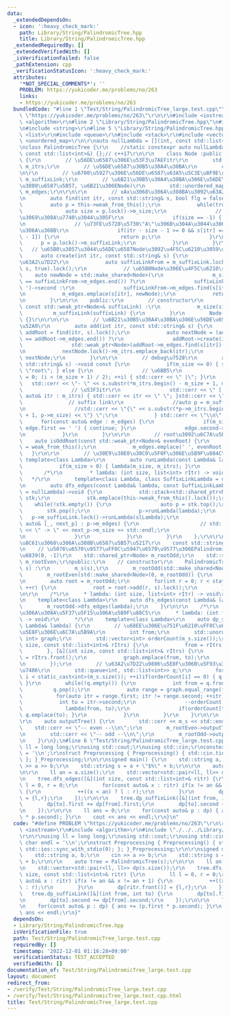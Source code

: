 ```yaml
---
data:
  _extendedDependsOn:
  - icon: ':heavy_check_mark:'
    path: Library/String/PalindromicTree.hpp
    title: Library/String/PalindromicTree.hpp
  _extendedRequiredBy: []
  _extendedVerifiedWith: []
  _isVerificationFailed: false
  _pathExtension: cpp
  _verificationStatusIcon: ':heavy_check_mark:'
  attributes:
    '*NOT_SPECIAL_COMMENTS*': ''
    PROBLEM: https://yukicoder.me/problems/no/263
    links:
    - https://yukicoder.me/problems/no/263
  bundledCode: "#line 1 \"Test/String/PalindromicTree_large.test.cpp\"\n#define PROBLEM\
    \ \"https://yukicoder.me/problems/no/263\"\r\n\r\n#include <iostream>\r\n#include\
    \ <algorithm>\r\n#line 2 \"Library/String/PalindromicTree.hpp\"\n#include <memory>\r\
    \n#include <string>\r\n#line 5 \"Library/String/PalindromicTree.hpp\"\n#include\
    \ <list>\r\n#include <queue>\r\n#include <stack>\r\n#include <vector>\r\n#include\
    \ <unordered_map>\r\n\r\nauto nullLambda = [](int, const std::list<int>&) {};\r\
    \nclass PalindromicTree {\r\n    //static constexpr auto nullLambda = [](int,\
    \ const std::list<int>&) {};// c++17\r\n\r\n    class Node :public std::enable_shared_from_this<Node>\
    \ {\r\n        // \u56DE\u6587\u306E\u53F3\u7AEFitr\r\n        std::list<int>\
    \ m_itrs;\r\n        // \u56DE\u6587\u30B5\u30A4\u30BA\r\n        const int m_size;\r\
    \n\r\n        // \u6700\u5927\u306E\u56DE\u6587\u63A5\u5C3E\u8F9E\r\n        std::weak_ptr<Node>\
    \ m_suffixLink;\r\n        // \u6B21\u30B5\u30A4\u30BA\u306E\u56DE\u6587(\u56F2\
    \u3080\u6587\u5B57, \u6B21\u306ENode)\r\n        std::unordered_map<char, std::shared_ptr<Node>>\
    \ m_edges;\r\n\r\n\r\n        // xAx\u3068\u306A\u308BA\u3092\u63A2\u3059(x=str[itr])\r\
    \n        auto find(int itr, const std::string& s, bool flg = false) {\r\n   \
    \         auto p = this->weak_from_this();\r\n            while(true) {\r\n  \
    \              auto size = p.lock()->m_size;\r\n                // root\u306B\u305F\
    \u3069\u308A\u7740\u3044\u305F\r\n                if(size == -1) { return p; }\r\
    \n                // \u73FE\u5728\u5730\"A\"\u306B\u304A\u3044\u3066\"xAx\"\u3068\
    \u306A\u308B\r\n                if(itr - size - 1 >= 0 && s[itr] == s[itr - size\
    \ - 1]) {\r\n                    return p;\r\n                }\r\n          \
    \      p = p.lock()->m_suffixLink;\r\n            }\r\n        }\r\n\r\n     \
    \   // \u65B0\u3057\u3044\u56DE\u6587Node\u3092\u4F5C\u6210\u3059\u308B\r\n  \
    \      auto create(int itr, const std::string& s) {\r\n            // suffixLink\u306E\
    \u63A2\u7D22\r\n            auto suffixLinkFrom = m_suffixLink.lock()/*->m_suffixLink.lock()*/->find(itr,\
    \ s, true).lock();\r\n            // \u65B0Node\u306E\u4F5C\u6210\r\n        \
    \    auto newNode = std::make_shared<Node>(\r\n                m_size + 2, (suffixLinkFrom->m_edges.find(s[itr])\
    \ == suffixLinkFrom->m_edges.end()) ?\r\n                suffixLinkFrom->m_edges.find('\
    \ ')->second :\r\n                suffixLinkFrom->m_edges.find(s[itr])->second);\r\
    \n            m_edges.emplace(s[itr], newNode);\r\n            return std::weak_ptr<Node>(newNode);\r\
    \n        }\r\n\r\n    public:\r\n        // constructor\r\n        Node(int size,\
    \ const std::weak_ptr<Node>& suffixLink) :\r\n            m_size(size),\r\n  \
    \          m_suffixLink(suffixLink) {\r\n        }\r\n        Node() :m_size(-1)\
    \ {}\r\n\r\n\r\n        // \u6B21\u30B5\u30A4\u30BA\u306E\u56DE\u6587\u3092\u8FFD\
    \u52A0\r\n        auto add(int itr, const std::string& s) {\r\n            auto\
    \ addRoot = find(itr, s).lock();\r\n            auto nextNode = (addRoot->m_edges.find(s[itr])\
    \ == addRoot->m_edges.end()) ?\r\n                addRoot->create(itr, s) :\r\n\
    \                std::weak_ptr<Node>(addRoot->m_edges.find(s[itr])->second);\r\
    \n            nextNode.lock()->m_itrs.emplace_back(itr);\r\n            return\
    \ nextNode;\r\n        }\r\n\r\n        // debug\u7528\r\n        auto outputTree(const\
    \ std::string& s) ->void const {\r\n            if(m_size <= 0) { std::cerr <<\
    \ \"root\"; } else {\r\n                // \u6BB5\r\n                for(int i\
    \ = 0; (i < (m_size + 1) / 2); ++i) { std::cerr << \" |\"; }\r\n             \
    \   std::cerr << \"- \" << s.substr(*m_itrs.begin() - m_size + 1, m_size);\r\n\
    \                // \u53F3itr\r\n                std::cerr << \" [ \"; for(const\
    \ auto& itr : m_itrs) { std::cerr << itr << \" \"; }std::cerr << \"] \";\r\n \
    \               // suffix link\r\n                //auto p = m_suffixLink.lock();\r\
    \n                //std::cerr << \"{\" << s.substr(*p->m_itrs.begin() - p->m_size\
    \ + 1, p->m_size) << \"} \";\r\n            } std::cerr << \"\\n\";\r\n      \
    \      for(const auto& edge : m_edges) {\r\n                if(m_size == -1 &&\
    \ edge.first == ' ') { continue; }\r\n                edge.second->outputTree(s);\r\
    \n            }\r\n        }\r\n\r\n        // root\u3092\u6C7A\u5B9A\r\n    \
    \    auto isOddRoot(const std::weak_ptr<Node>& evenRoot) {\r\n            m_suffixLink\
    \ = weak_from_this();\r\n            m_edges.emplace(' ', evenRoot);\r\n     \
    \   }\r\n\r\n        // \u30E9\u30E0\u30C0\u5F0F\u306E\u5B9F\u884C\r\n       \
    \ template<class Lambda>\r\n        auto runLambda(const Lambda& lambda) {\r\n\
    \            if(m_size > 0) { lambda(m_size, m_itrs); }\r\n        }\r\n\r\n \
    \       /*\r\n         * lambda: (int size, list<int> rItr) -> void\r\n      \
    \   */\r\n        template<class Lambda, class SuffixLinkLambda = decltype(nullLambda)>\r\
    \n        auto dfs_edges(const Lambda& lambda, const SuffixLinkLambda& slLambda\
    \ = nullLambda)->void {\r\n            std::stack<std::shared_ptr<Node>, std::vector<std::shared_ptr<Node>>>\
    \ stk;\r\n            stk.emplace(this->weak_from_this().lock());\r\n        \
    \    while(!stk.empty()) {\r\n                auto p = stk.top();\r\n        \
    \        stk.pop();\r\n                p->runLambda(lambda);\r\n             \
    \   p->m_suffixLink.lock()->runLambda(slLambda);\r\n                for(const\
    \ auto& [_, next_p] : p->m_edges) {\r\n                    // std::cerr << p->m_size\
    \ << \" -> \" << next_p->m_size << std::endl;\r\n                    stk.emplace(next_p);\r\
    \n                }\r\n            }\r\n        }\r\n    };\r\n\r\n    // \u5BFE\
    \u8C61\u3068\u306A\u308B\u6587\u5B57\u5217\r\n    const std::string m_s;\r\n\r\
    \n    // \u5076\u6570\u9577\uFF0C\u5947\u6570\u9577\u306EPalindromicTree\u306E\
    \u6839(0, -1)\r\n    std::shared_ptr<Node> m_rootOdd;\r\n    std::shared_ptr<Node>\
    \ m_rootEven;\r\npublic:\r\n    // constructor\r\n    PalindromicTree(const std::string&\
    \ s) :\r\n        m_s(s),\r\n        m_rootOdd(std::make_shared<Node>()),\r\n\
    \        m_rootEven(std::make_shared<Node>(0, m_rootOdd)) {\r\n        m_rootOdd->isOddRoot(m_rootEven);\r\
    \n        auto root = m_rootOdd;\r\n        for(int r = 0; r < static_cast<int>(s.size());\
    \ ++r) {\r\n            root = root->add(r, s).lock();\r\n        }\r\n    }\r\
    \n\r\n    /*\r\n     * lambda: (int size, list<int> rItr) -> void\r\n     */\r\
    \n    template<class Lambda>\r\n    auto dfs_edges(const Lambda& lambda) {\r\n\
    \        m_rootOdd->dfs_edges(lambda);\r\n    }\r\n\r\n    /*\r\n     * \u304B\
    \u306A\u308A\u5F37\u5F15\u306A\u5B9F\u88C5\r\n     * lambda: (int from, int to)\
    \ -> void\r\n     */\r\n    template<class Lambda>\r\n    auto dp_suffixLink(const\
    \ Lambda& lambda) {\r\n        // \u68EE\u306E\u751F\u6210\uFF0C\u63A2\u7D22\u9806\
    \u5E8F\u306E\u6C7A\u5B9A\r\n        int from;\r\n        std::unordered_map<int,\
    \ int> graph;\r\n        std::vector<int> orderCount(m_s.size());\r\n        m_rootOdd->dfs_edges([&](int\
    \ size, const std::list<int>& rItrs) {\r\n            from = rItrs.front();\r\n\
    \        }, [&](int size, const std::list<int>& rItrs) {\r\n            int to\
    \ = rItrs.front();\r\n            graph.emplace(from, to);\r\n            ++orderCount[to];\r\
    \n        });\r\n        // \u63A2\u7D22\u9806\u5E8F\u306B\u5F93\u3063\u3066\u51E6\
    \u7406\r\n        std::queue<int, std::list<int>> q;\r\n        for(int i = 0;\
    \ i < static_cast<int>(m_s.size()); ++i)if(orderCount[i] == 0) { q.emplace(i);\
    \ }\r\n        while(!q.empty()) {\r\n            int from = q.front();\r\n  \
    \          q.pop();\r\n            auto range = graph.equal_range(from);\r\n \
    \           for(auto itr = range.first; itr != range.second; ++itr) {\r\n    \
    \            int to = itr->second;\r\n                --orderCount[to];\r\n  \
    \              lambda(from, to);\r\n                if(orderCount[to] == 0) {\
    \ q.emplace(to); }\r\n            }\r\n        }\r\n    }\r\n\r\n    // debug\u7528\
    \r\n    auto outputTree() {\r\n        std::cerr << m_s << std::endl;\r\n    \
    \    std::cerr << \"-- even --\\n\";\r\n        m_rootEven->outputTree(m_s);\r\
    \n        std::cerr << \"-- odd --\\n\";\r\n        m_rootOdd->outputTree(m_s);\r\
    \n    }\r\n};\n#line 6 \"Test/String/PalindromicTree_large.test.cpp\"\n\r\nusing\
    \ ll = long long;\r\nusing std::cout;\r\nusing std::cin;\r\nconstexpr char endl\
    \ = '\\n';\r\nstruct Preprocessing { Preprocessing() { std::cin.tie(0); std::ios::sync_with_stdio(0);\
    \ }; }_Preprocessing;\r\n\r\nsigned main() {\r\n    std::string a, b;\r\n    cin\
    \ >> a >> b;\r\n    std::string s = a + \"$%\" + b;\r\n\r\n    auto tree = PalindromicTree(s);\r\
    \n\r\n    ll an = a.size();\r\n    std::vector<std::pair<ll, ll>> dp(s.size());\r\
    \n    tree.dfs_edges([&](int size, const std::list<int>& ritr) {\r\n        ll\
    \ l = 0, r = 0;\r\n        for(const auto& x : ritr) if(x != an && x != an + 1)\
    \ {\r\n            ++((x < an) ? l : r);\r\n        }\r\n        dp[ritr.front()]\
    \ = {l,r};\r\n    });\r\n\r\n    tree.dp_suffixLink([&](int from, int to) {\r\n\
    \        dp[to].first += dp[from].first;\r\n        dp[to].second += dp[from].second;\r\
    \n    });\r\n\r\n    ll ans = 0;\r\n    for(const auto& p : dp) { ans += (p.first\
    \ * p.second); }\r\n    cout << ans << endl;\r\n}\n"
  code: "#define PROBLEM \"https://yukicoder.me/problems/no/263\"\r\n\r\n#include\
    \ <iostream>\r\n#include <algorithm>\r\n#include \"./../../Library/String/PalindromicTree.hpp\"\
    \r\n\r\nusing ll = long long;\r\nusing std::cout;\r\nusing std::cin;\r\nconstexpr\
    \ char endl = '\\n';\r\nstruct Preprocessing { Preprocessing() { std::cin.tie(0);\
    \ std::ios::sync_with_stdio(0); }; }_Preprocessing;\r\n\r\nsigned main() {\r\n\
    \    std::string a, b;\r\n    cin >> a >> b;\r\n    std::string s = a + \"$%\"\
    \ + b;\r\n\r\n    auto tree = PalindromicTree(s);\r\n\r\n    ll an = a.size();\r\
    \n    std::vector<std::pair<ll, ll>> dp(s.size());\r\n    tree.dfs_edges([&](int\
    \ size, const std::list<int>& ritr) {\r\n        ll l = 0, r = 0;\r\n        for(const\
    \ auto& x : ritr) if(x != an && x != an + 1) {\r\n            ++((x < an) ? l\
    \ : r);\r\n        }\r\n        dp[ritr.front()] = {l,r};\r\n    });\r\n\r\n \
    \   tree.dp_suffixLink([&](int from, int to) {\r\n        dp[to].first += dp[from].first;\r\
    \n        dp[to].second += dp[from].second;\r\n    });\r\n\r\n    ll ans = 0;\r\
    \n    for(const auto& p : dp) { ans += (p.first * p.second); }\r\n    cout <<\
    \ ans << endl;\r\n}"
  dependsOn:
  - Library/String/PalindromicTree.hpp
  isVerificationFile: true
  path: Test/String/PalindromicTree_large.test.cpp
  requiredBy: []
  timestamp: '2022-12-01 01:16:28+09:00'
  verificationStatus: TEST_ACCEPTED
  verifiedWith: []
documentation_of: Test/String/PalindromicTree_large.test.cpp
layout: document
redirect_from:
- /verify/Test/String/PalindromicTree_large.test.cpp
- /verify/Test/String/PalindromicTree_large.test.cpp.html
title: Test/String/PalindromicTree_large.test.cpp
---
```

